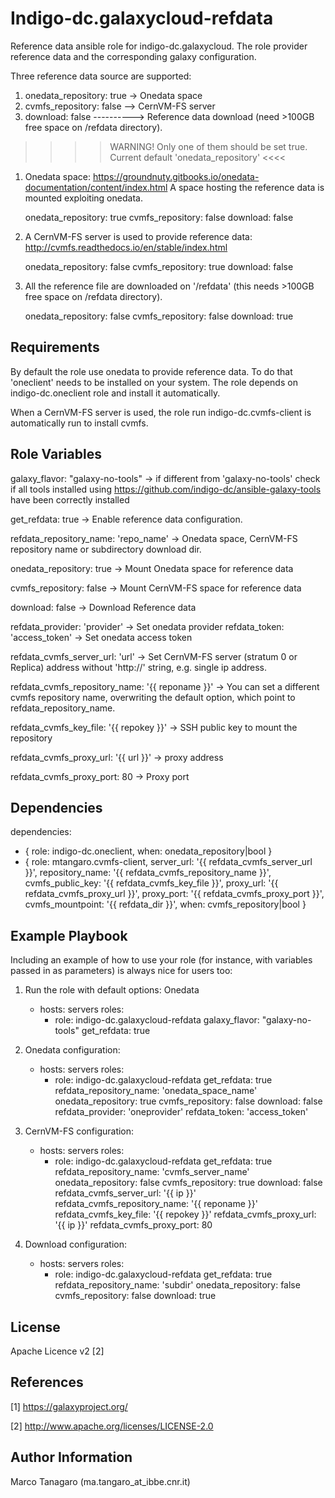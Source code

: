 Indigo-dc.galaxycloud-refdata
=============================

Reference data ansible role for indigo-dc.galaxycloud.
The role provider reference data and the corresponding galaxy configuration.

Three reference data source are supported:

1. onedata_repository: true -> Onedata space
2. cvmfs_repository: false --> CernVM-FS server
3. download: false ----------> Reference data download (need >100GB free space on /refdata directory).

>>>> WARNING! Only one of them should be set true. Current default 'onedata_repository' <<<<

1. Onedata space: https://groundnuty.gitbooks.io/onedata-documentation/content/index.html
   A space hosting the reference data is mounted exploiting onedata.

   onedata_repository: true
   cvmfs_repository: false
   download: false

2. A CernVM-FS server is used to provide reference data: http://cvmfs.readthedocs.io/en/stable/index.html
   
   onedata_repository: false
   cvmfs_repository: true
   download: false

3. All the reference file are downloaded on '/refdata' (this needs >100GB free space on /refdata directory).

   onedata_repository: false
   cvmfs_repository: false
   download: true

Requirements
------------

By default the role use onedata to provide reference data. To do that 'oneclient' needs to be installed on your system.
The role depends on indigo-dc.oneclient role and install it automatically.

When a CernVM-FS server is used, the role run indigo-dc.cvmfs-client is automatically run to install cvmfs.

Role Variables
--------------

galaxy_flavor: "galaxy-no-tools" -> if different from 'galaxy-no-tools' check if all tools installed using https://github.com/indigo-dc/ansible-galaxy-tools have been correctly installed

get_refdata: true -> Enable reference data configuration.

refdata_repository_name: 'repo_name' -> Onedata space, CernVM-FS repository name or subdirectory download dir.

onedata_repository: true -> Mount Onedata space for reference data

cvmfs_repository: false -> Mount CernVM-FS space for reference data

download: false -> Download Reference data

refdata_provider: 'provider' -> Set onedata provider 
refdata_token: 'access_token' -> Set onedata access token

refdata_cvmfs_server_url: 'url' -> Set CernVM-FS server (stratum 0 or Replica) address without 'http://' string, e.g. single ip address.

refdata_cvmfs_repository_name: '{{ reponame }}' -> You can set a different cvmfs repository name, overwriting the default option, which point to refdata_repository_name.

refdata_cvmfs_key_file: '{{ repokey }}' -> SSH public key to mount the repository

refdata_cvmfs_proxy_url: '{{ url }}' -> proxy address

refdata_cvmfs_proxy_port: 80 -> Proxy port

Dependencies
------------

dependencies:
  - { role: indigo-dc.oneclient, when: onedata_repository|bool }
  - { role: mtangaro.cvmfs-client, server_url: '{{ refdata_cvmfs_server_url }}', repository_name: '{{ refdata_cvmfs_repository_name }}', cvmfs_public_key: '{{ refdata_cvmfs_key_file }}', proxy_url: '{{ refdata_cvmfs_proxy_url }}', proxy_port: '{{ refdata_cvmfs_proxy_port }}', cvmfs_mountpoint: '{{ refdata_dir }}', when: cvmfs_repository|bool }

Example Playbook
----------------

Including an example of how to use your role (for instance, with variables passed in as parameters) is always nice for users too:

1. Run the role with default options: Onedata

    - hosts: servers
      roles:
        - role: indigo-dc.galaxycloud-refdata
          galaxy_flavor: "galaxy-no-tools"
          get_refdata: true

2. Onedata configuration:

    - hosts: servers
      roles:
        - role: indigo-dc.galaxycloud-refdata
          get_refdata: true
          refdata_repository_name: 'onedata_space_name'
          onedata_repository: true
          cvmfs_repository: false
          download: false
          refdata_provider: 'oneprovider'
          refdata_token: 'access_token'

3. CernVM-FS configuration:

    - hosts: servers
      roles:
        - role: indigo-dc.galaxycloud-refdata
          get_refdata: true
          refdata_repository_name: 'cvmfs_server_name'
          onedata_repository: false
          cvmfs_repository: true
          download: false
          refdata_cvmfs_server_url: '{{ ip }}'
          refdata_cvmfs_repository_name: '{{ reponame }}'
          refdata_cvmfs_key_file: '{{ repokey }}'
          refdata_cvmfs_proxy_url: '{{ ip }}'
          refdata_cvmfs_proxy_port: 80

4. Download configuration:

    - hosts: servers
      roles:
        - role: indigo-dc.galaxycloud-refdata
          get_refdata: true
          refdata_repository_name: 'subdir'
          onedata_repository: false
          cvmfs_repository: false
          download: true

License
-------

Apache Licence v2 [2]

References
-------

[1] https://galaxyproject.org/

[2] http://www.apache.org/licenses/LICENSE-2.0


Author Information
------------------

Marco Tanagaro (ma.tangaro_at_ibbe.cnr.it)
